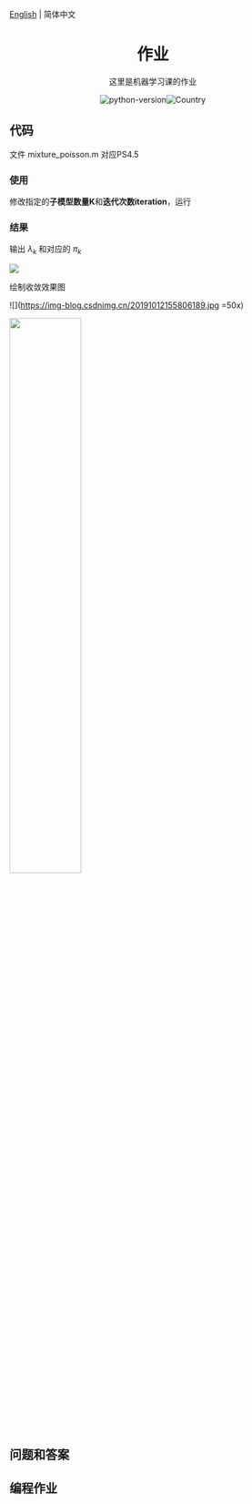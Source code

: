 [English](./README.md) | 简体中文

<h1 align="center">作业</h1>
<div align="center">



这里是机器学习课的作业

![python-version](https://img.shields.io/badge/python-3.7-blue)![Country](https://img.shields.io/badge/country-China-red)

</div>

## 代码

文件 mixture_poisson.m 对应PS4.5

### 使用

修改指定的**子模型数量K**和**迭代次数iteration**，运行

### 结果

输出 $\lambda_k$ 和对应的 $\pi_k$

![](https://img-blog.csdnimg.cn/20191012155910125.png)

绘制收敛效果图

![](https://img-blog.csdnimg.cn/20191012155806189.jpg =50x)



<img src="https://img-blog.csdnimg.cn/20191012155806189.jpg" width="50%">



## 问题和答案



## 编程作业

 

